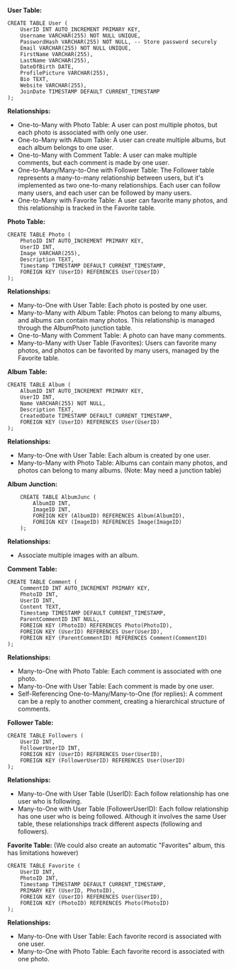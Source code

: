 **User Table:**

    CREATE TABLE User (
        UserID INT AUTO_INCREMENT PRIMARY KEY,
        Username VARCHAR(255) NOT NULL UNIQUE,
        PasswordHash VARCHAR(255) NOT NULL, -- Store password securely
        Email VARCHAR(255) NOT NULL UNIQUE,
        FirstName VARCHAR(255),
        LastName VARCHAR(255),
        DateOfBirth DATE,
        ProfilePicture VARCHAR(255),
        Bio TEXT,
        Website VARCHAR(255),
        JoinDate TIMESTAMP DEFAULT CURRENT_TIMESTAMP
    );

**Relationships:**
 - One-to-Many with Photo Table: A user can post multiple photos, but each photo is associated with only one user.
 - One-to-Many with Album Table: A user can create multiple albums, but each album belongs to one user.
 - One-to-Many with Comment Table: A user can make multiple comments, but each comment is made by one user.
 - One-to-Many/Many-to-One with Follower Table: The Follower table represents a many-to-many relationship between users, but it's implemented as two one-to-many relationships. Each user can follow many users, and each user can be followed by many users.
 - One-to-Many with Favorite Table: A user can favorite many photos, and this relationship is tracked in the Favorite table.

**Photo Table:**

    CREATE TABLE Photo (
        PhotoID INT AUTO_INCREMENT PRIMARY KEY,
        UserID INT,
        Image VARCHAR(255),
        Description TEXT,
        Timestamp TIMESTAMP DEFAULT CURRENT_TIMESTAMP,
        FOREIGN KEY (UserID) REFERENCES User(UserID)
    );

**Relationships:**
 - Many-to-One with User Table: Each photo is posted by one user.
 - Many-to-Many with Album Table: Photos can belong to many albums, and albums can contain many photos. This relationship is managed through the AlbumPhoto junction table.
 - One-to-Many with Comment Table: A photo can have many comments.
 - Many-to-Many with User Table (Favorites): Users can favorite many photos, and photos can be favorited by many users, managed by the Favorite table.

**Album Table:**

    CREATE TABLE Album (
        AlbumID INT AUTO_INCREMENT PRIMARY KEY,
        UserID INT,
        Name VARCHAR(255) NOT NULL,
        Description TEXT,
        CreatedDate TIMESTAMP DEFAULT CURRENT_TIMESTAMP,
        FOREIGN KEY (UserID) REFERENCES User(UserID)
    );

**Relationships:**
 - Many-to-One with User Table: Each album is created by one user.
 - Many-to-Many with Photo Table: Albums can contain many photos, and photos can belong to many albums. (Note: May need a junction table)

**Album Junction:**

        CREATE TABLE AlbumJunc (
            AlbumID INT,
            ImageID INT,
            FOREIGN KEY (AlbumID) REFERENCES Album(AlbumID),
            FOREIGN KEY (ImageID) REFERENCES Image(ImageID)
        );

**Relationships:**
 - Associate multiple images with an album.

**Comment Table:**

    CREATE TABLE Comment (
        CommentID INT AUTO_INCREMENT PRIMARY KEY,
        PhotoID INT,
        UserID INT,
        Content TEXT,
        Timestamp TIMESTAMP DEFAULT CURRENT_TIMESTAMP,
        ParentCommentID INT NULL,
        FOREIGN KEY (PhotoID) REFERENCES Photo(PhotoID),
        FOREIGN KEY (UserID) REFERENCES User(UserID),
        FOREIGN KEY (ParentCommentID) REFERENCES Comment(CommentID)
    );

**Relationships:**
 - Many-to-One with Photo Table: Each comment is associated with one photo.
 - Many-to-One with User Table: Each comment is made by one user.
 - Self-Referencing One-to-Many/Many-to-One (for replies): A comment can be a reply to another comment, creating a hierarchical structure of comments.

**Follower Table:**

    CREATE TABLE Followers (
        UserID INT,
        FollowerUserID INT,
        FOREIGN KEY (UserID) REFERENCES User(UserID),
        FOREIGN KEY (FollowerUserID) REFERENCES User(UserID)
    );

**Relationships:**
 - Many-to-One with User Table (UserID): Each follow relationship has one user who is following.
 - Many-to-One with User Table (FollowerUserID): Each follow relationship has one user who is being followed. Although it involves the same User table, these relationships track different aspects (following and followers).

**Favorite Table:** (We could also create an automatic "Favorites" album, this has limitations however)

    CREATE TABLE Favorite (
        UserID INT,
        PhotoID INT,
        Timestamp TIMESTAMP DEFAULT CURRENT_TIMESTAMP,
        PRIMARY KEY (UserID, PhotoID),
        FOREIGN KEY (UserID) REFERENCES User(UserID),
        FOREIGN KEY (PhotoID) REFERENCES Photo(PhotoID)
    );

**Relationships:**
 - Many-to-One with User Table: Each favorite record is associated with one user.
 - Many-to-One with Photo Table: Each favorite record is associated with one photo.
